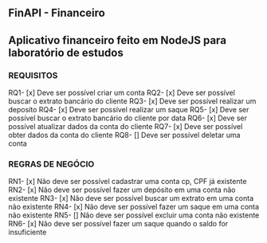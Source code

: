 ## FinAPI - Financeiro

Aplicativo financeiro feito em NodeJS para laboratório de estudos
---

### REQUISITOS

RQ1- [x] Deve ser possível criar um conta
RQ2- [x] Deve ser possível buscar o extrato bancário do cliente
RQ3- [x] Deve ser possível realizar um deposíto
RQ4- [x] Deve ser possível realizar um saque
RQ5- [x] Deve ser possível buscar o extrato bancário do cliente por data
RQ6- [x] Deve ser possível atualizar dados da conta do cliente
RQ7- [x] Deve ser possível obter dados da conta do cliente
RQ8- [] Deve ser possível deletar uma conta


### REGRAS DE NEGÓCIO

RN1- [x] Não deve ser possível cadastrar uma conta cp, CPF já existente
RN2- [x] Não deve ser possível fazer um depósito em uma conta não existente
RN3- [x] Não deve ser possível buscar um extrato em uma conta não existente
RN4- [x] Não deve ser possível fazer um saque em uma conta não existente
RN5- [] Não deve ser possível excluir uma conta não existente
RN6- [x] Não deve ser possível fazer um saque quando o saldo for insuficiente